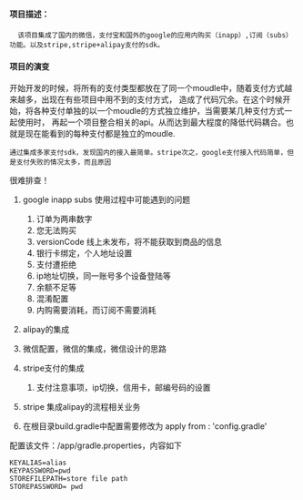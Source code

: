 #### 项目描述：
      该项目集成了国内的微信，支付宝和国外的google的应用内购买（inapp）,订阅（subs）功能。以及stripe,stripe+alipay支付的sdk。

#### 项目的演变

开始开发的时候，将所有的支付类型都放在了同一个moudle中，随着支付方式越来越多，出现在有些项目中用不到的支付方式，
造成了代码冗余。在这个时候开始，将各种支付单独的以一个moudle的方式独立维护，当需要某几种支付方式一起使用时，
再起一个项目整合相关的api。从而达到最大程度的降低代码耦合。也就是现在能看到的每种支付都是独立的moudle.

    通过集成多家支付sdk，发现国内的接入最简单。stripe次之，google支付接入代码简单，但是支付失败的情况太多，而且原因
很难排查！



1. google inapp subs  使用过程中可能遇到的问题
    1. 订单为两串数字
    2. 您无法购买
    3. versionCode 线上未发布，将不能获取到商品的信息
    4. 银行卡绑定，个人地址设置
    5. 支付遭拒绝
    6. ip地址切换，同一账号多个设备登陆等
    7. 余额不足等
    8. 混淆配置
    9. 内购需要消耗，而订阅不需要消耗

2. alipay的集成
3. 微信配置，微信的集成，微信设计的思路
4. stripe支付的集成
     1. 支付注意事项，ip切换，信用卡，邮编号码的设置
5. stripe 集成alipay的流程相关业务



1. 在根目录build.gradle中配置需要修改为 apply from : 'config.gradle'

配置该文件：/app/gradle.properties，内容如下
```
KEYALIAS=alias
KEYPASSWORD=pwd
STOREFILEPATH=store file path
STOREPASSWORD= pwd
```




